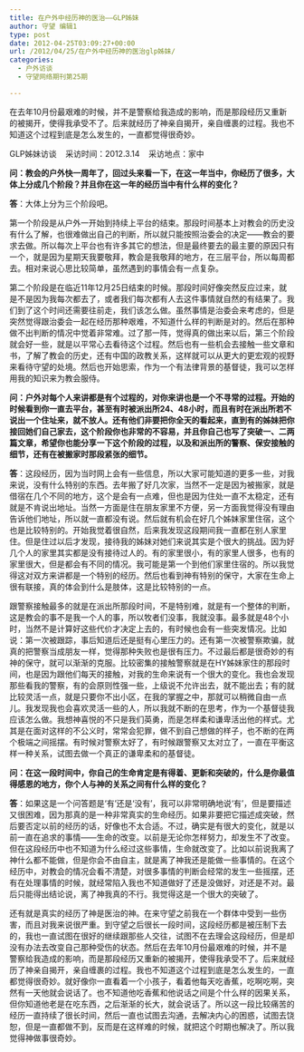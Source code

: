 ```yaml
---
title: 在户外中经历神的医治——GLP姊妹
author: 守望 编辑1
type: post
date: 2012-04-25T03:09:27+00:00
url: /2012/04/25/在户外中经历神的医治glp姊妹/
categories:
  - 户外访谈
  - 守望网络期刊第25期

---
```

在去年10月份最艰难的时候，并不是警察给我造成的影响，而是那段经历又重新的被揭开，使得我承受不了。后来就经历了神亲自揭开，亲自缠裹的过程。我也不知道这个过程到底是怎么发生的，一直都觉得很奇妙。

<!--more-->

GLP姊妹访谈    采访时间：2012.3.14    采访地点：家中

**问：教会的户外快一周年了，回过头来看一下，在这一年当中，你经历了很多，大体上分成几个阶段？并且你在这一年的经历当中有什么样的变化？**

**答**：大体上分为三个阶段吧。

第一个阶段是从户外一开始到持续上平台的结束。那段时间基本上对教会的历史没有什么了解，也很难做出自己的判断，所以就只能按照治委会的决定——教会的要求去做。所以每次上平台也有许多其它的想法，但是最终要去的最主要的原因只有一个，就是因为星期天我要敬拜，教会是我敬拜的地方，在三层平台，所以每周都去。相对来说心思比较简单，虽然遇到的事情会有一点复杂。

第二个阶段是在临近11年12月25日结束的时候。那段时间好像突然反应过来，就是不是因为我每次都去了，或者我们每次都有人去这件事情就自然的有结果了。我们到了这个时间还需要往前走，我们该怎么做。虽然事情是治委会来考虑的，但是突然觉得跟治委会一起在经历那种艰难，不知道什么样的判断是对的。然后在那种做不出判断的情况中觉着非常难。过了那一阵，觉得真的做出来以后，第三个阶段就会好一些，就是以平常心去看待这个过程。然后也有一些机会去接触一些文章和书，了解了教会的历史，还有中国的政教关系，这样就可以从更大的更宏观的视野来看待守望的处境。然后也开始思索，作为一个有法律背景的基督徒，我可以怎样用我的知识来为教会服侍。

**问：户外对每个人来讲都是有个过程的，对你来讲也是一个不寻常的过程。开始的时候看到你一直去平台，甚至有时被派出所24、48小时，而且有时在派出所若不说出一个住址来，就不放人。还有他们非要把你全天的看起来，直到有的姊妹把你接回她们自己家去，这个阶段你也非常的不容易，并且你自己也写了突破一、二两篇文章，希望你也能分享一下这个阶段的过程，以及和派出所的警察、保安接触的细节，还有在被搬家时那段紧张的细节。**

**答**：这段经历，因为当时网上会有一些信息，所以大家可能知道的更多一些，对我来说，没有什么特别的东西。去年搬了好几次家，当然不一定是因为被搬家，就是借宿在几个不同的地方，这个是会有一点难，但也是因为住处一直不太稳定，还有就是不肯说出地址。当然一方面是住在朋友家里不方便，另一方面我觉得没有理由告诉他们地址，所以就一直都没有说。然后就有机会在好几个姊妹家里住宿，这个也是比较特别的。开始我觉着很自然，后来我发现这段期间我一直都在别人家里住。但是住过以后才发现，接待我的姊妹对她们来说其实是个很大的挑战。因为好几个人的家里其实都是没有接待过人的。有的家里很小，有的家里人很多，也有的家里很大，但是都会有不同的情况。我可能是第一个到他们家里住宿的。所以我觉得这对双方来讲都是一个特别的经历。然后也看到神有特别的保守，大家在生命上很有联接，真的体会到什么是肢体，这是比较特别的一点。

跟警察接触最多的就是在派出所那段时间，不是特别难，就是有一个整体的判断，这是教会的事不是我一个人的事，所以牧者们没事，我就没事。最多就是48个小时，当然不是计算好这些代价才决定上去的，有时候也会有一些突发情况。比如说：第一次被跟踪，事后知道后还是挺有心里压力的。还有第一次被警察欺骗，就真的把警察当成朋友一样，觉得那种失败也是很有压力。不过最后都是很奇妙的有神的保守，就可以渐渐的克服。比较密集的接触警察就是在HY姊妹家住的那段时间，也是因为跟他们每天的接触，对我的生命来说有一个很大的变化。我也会发现那些看我的警察，有的会原则性强一些，上级说不允许出去，就不能出去；有的就比较灵活一点，就是只要你不出小区，在我的掌握之中，那就可以稍微自由一点儿。我发现我也会喜欢灵活一些的人，所以我就不断的在思考，作为一个基督徒我应该怎么做。我想神喜悦的不只是我们英勇，而是怎样柔和谦卑活出他的样式。尤其是在面对这样的不公义时，常常会犯罪，做不到自己想做的样子，也不断的在两个极端之间摇摆。有时候对警察太好了，有时候跟警察又太对立了，一直在平衡这样一种关系，试图去做一个真正的谦卑柔和的基督徒。

**问：在这一段时间中，你自己的生命肯定是有得着、更新和突破的，什么是你最值得感恩的地方，你个人与神的关系之间有什么样的变化？**

**答**：如果这是一个问答题是‘有’还是‘没有’，我可以非常明确地说‘有’，但是要描述又很困难，因为那真的是一种非常真实的生命经历。如果非要把它描述成突破，然后要否定以前的经历的话，好像也不太合适。不过，确实是有很大的变化，就是以前一直在追求的事情——生命的改变。以前是无论你怎样努力，却发生不了改变。但在这段经历中也不知道为什么经过这些事情，生命就改变了。比如以前说我离了神什么都不能做，但是你会不由自主，就是离了神我还是能做一些事情的。在这个经历中，对教会的情况会看不清楚，对很多事情的判断会经常的发生一些摇摆，还有在处理事情的时候，就经常陷入我也不知道做好了还是没做好，对还是不对。最后只能得出结论说，离了神我真的不行。我觉得这是一个很大的突破了。

还有就是真实的经历了神是医治的神。在来守望之前我在一个群体中受到一些伤害，而且对我来说很严重。到守望之后很长一段时间，这段经历都是被压制下去的，我也一直试图在很好的继续跟那些人交往，试图不在去理会这段经历，但是却没有办法去改变自己那种受伤的状态。然后在去年10月份最艰难的时候，并不是警察给我造成的影响，而是那段经历又重新的被揭开，使得我承受不了。后来就经历了神亲自揭开，亲自缠裹的过程。我也不知道这个过程到底是怎么发生的，一直都觉得很奇妙。就好像你一直看着一个小孩子，看着他每天吃香蕉，吃啊吃啊，突然有一天他就会说话了。也不知道他吃香蕉和他说话之间是个什么样的因果关系，但你知道他老是在吃东西，之后渐渐的长大，就会说话了。所以这一段比较痛苦的经历一直持续了很长时间，然后一直也试图去沟通，去解决内心的困惑，试图去饶恕，但是一直都做不到，反而是在这样难的时候，就把这个时期也解决了。所以我觉得神做事很奇妙。